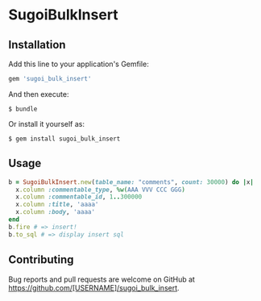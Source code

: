 # SugoiBulkInsert


## Installation

Add this line to your application's Gemfile:

```ruby
gem 'sugoi_bulk_insert'
```

And then execute:

    $ bundle

Or install it yourself as:

    $ gem install sugoi_bulk_insert

## Usage

```ruby
b = SugoiBulkInsert.new(table_name: "comments", count: 30000) do |x|
  x.column :commentable_type, %w(AAA VVV CCC GGG)
  x.column :commentable_id, 1..300000
  x.column :title, 'aaaa'
  x.column :body, 'aaaa'
end
b.fire # => insert!
b.to_sql # => display insert sql
```

## Contributing

Bug reports and pull requests are welcome on GitHub at https://github.com/[USERNAME]/sugoi_bulk_insert.
